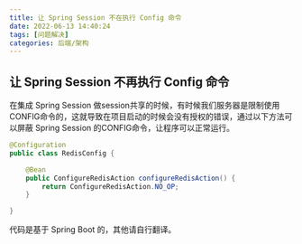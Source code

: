 ```yaml
---
title: 让 Spring Session 不在执行 Config 命令
date: 2022-06-13 14:40:24
tags: [问题解决]
categories: 后端/架构
---
```


## 让 Spring Session 不再执行 Config 命令

在集成 Spring Session 做session共享的时候，有时候我们服务器是限制使用CONFIG命令的，这就导致在项目启动的时候会没有授权的错误，通过以下方法可以屏蔽 Spring Session 的CONFIG命令，让程序可以正常运行。



```java
@Configuration
public class RedisConfig {

    @Bean
    public ConfigureRedisAction configureRedisAction() {
        return ConfigureRedisAction.NO_OP;
    }

}
```

 代码是基于 Spring Boot 的，其他请自行翻译。
